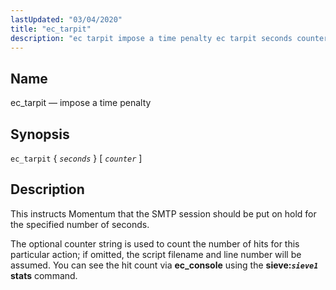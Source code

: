 ```yaml
---
lastUpdated: "03/04/2020"
title: "ec_tarpit"
description: "ec tarpit impose a time penalty ec tarpit seconds counter This instructs Momentum that the SMTP session should be put on hold for the specified number of seconds The optional counter string is used to count the number of hits for this particular action if omitted the script filename and..."
---
```


<a name="sieve.ref.ec_tarpit"></a> 
## Name

ec_tarpit — impose a time penalty

## Synopsis

`ec_tarpit` { *`seconds`* } [ *`counter`* ]

<a name="idp30610416"></a> 
## Description

This instructs Momentum that the SMTP session should be put on hold for the specified number of seconds.

The optional counter string is used to count the number of hits for this particular action; if omitted, the script filename and line number will be assumed. You can see the hit count via **ec_console** using the **sieve:*`sieve1`* stats**       command.